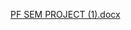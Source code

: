 [PF SEM PROJECT (1).docx](https://github.com/zoni2004/PFSEMPROJECT/files/13470896/PF.SEM.PROJECT.1.docx)
